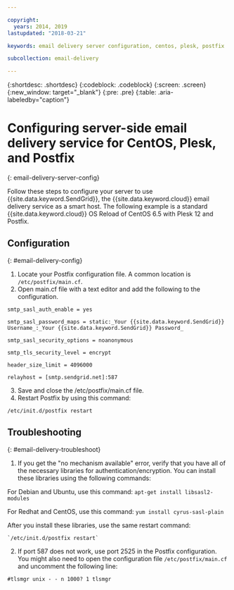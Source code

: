 ```yaml
---

copyright:
  years: 2014, 2019
lastupdated: "2018-03-21"

keywords: email delivery server configuration, centos, plesk, postfix

subcollection: email-delivery

---
```


{:shortdesc: .shortdesc}
{:codeblock: .codeblock}
{:screen: .screen}
{:new_window: target="_blank"}
{:pre: .pre}
{:table: .aria-labeledby="caption"}

# Configuring server-side email delivery service for CentOS, Plesk, and Postfix
{: email-delivery-server-config}

Follow these steps to configure your server to use {{site.data.keyword.SendGrid}}, the {{site.data.keyword.cloud}} email delivery service as a smart host. The following example is a standard {{site.data.keyword.cloud}} OS Reload of CentOS 6.5 with Plesk 12 and Postfix.

## Configuration
{: #email-delivery-config}

1. Locate your Postfix configuration file. A common location is `/etc/postfix/main.cf`.
2. Open main.cf file with a text editor and add the following to the configuration.

  `smtp_sasl_auth_enable = yes`

  `smtp_sasl_password_maps = static:_Your {{site.data.keyword.SendGrid}} Username_:_Your {{site.data.keyword.SendGrid}} Password_`

  `smtp_sasl_security_options = noanonymous`

  `smtp_tls_security_level = encrypt`

  `header_size_limit = 4096000`

  `relayhost = [smtp.sendgrid.net]:587`

3. Save and close the /etc/postfix/main.cf file.
4. Restart Postfix by using this command:

  `/etc/init.d/postfix restart`

## Troubleshooting
{: #email-delivery-troubleshoot}

1.  If you get the "no mechanism available" error, verify that you have all of the necessary libraries for authentication/encryption. You can install these libraries using the following commands:

  For Debian and Ubuntu, use this command:  `apt-get install libsasl2-modules`

  For Redhat and CentOS, use this command: `yum install cyrus-sasl-plain`

  After you install these libraries, use the same restart command:

    `/etc/init.d/postfix restart`

2.  If port 587 does not work, use port 2525 in the Postfix configuration. You might also need to open the configuration file `/etc/postfix/main.cf`  and uncomment the following line:

  `#tlsmgr unix - - n 1000? 1 tlsmgr`
